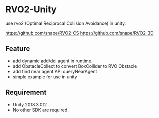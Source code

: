 RVO2-Unity
===

use rvo2 (Optimal Reciprocal Collision Avoidance) in unity. 

https://github.com/snape/RVO2-CS
https://github.com/snape/RVO2-3D

## Feature
* add dynamic add/del agent in runtime.
* add ObstacleCollect to convert BoxCollider to RVO Obstacle
* add find near agent API queryNearAgent
* simple example for use in unity


## Requirement
* Unity 2018.3.0f2
* No other SDK are required.

